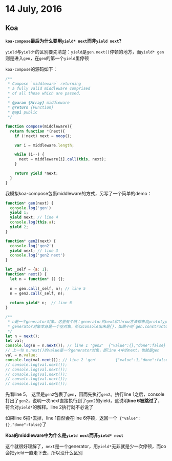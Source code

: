 # 14 July, 2016

## Koa

**`koa-compose`最后为什么要用`yield* next`而非`yield next`?**

`yield`与`yield*`的区别要先清楚：`yield`是`gen.next()`停顿的地方，而`yield* gen`则是进入`gen`，在`gen`的第一个`yield`里停顿

`koa-compose`的源码如下：

```js
/**
 * Compose `middleware` returning
 * a fully valid middleware comprised
 * of all those which are passed.
 *
 * @param {Array} middleware
 * @return {Function}
 * @api public
 */

function compose(middleware){
  return function *(next){
    if (!next) next = noop();

    var i = middleware.length;

    while (i--) {
      next = middleware[i].call(this, next);
    }

    return yield *next;
  }
}
```

我模拟koa-compose包裹middleware的方式，另写了一个简单的demo：

```js
function* gen(next) {
  console.log('gen')
  yield 1;
  yield next; // line 4
  console.log(this.a);
  yield 2;
}

function* gen2(next) {
  console.log('gen2')
  yield next; // line 3
  console.log('gen2 next')
}

let _self = {a: 1};
function* next() {
  let n = function* () {};
  
  n = gen.call(_self, n); // line 5
  n = gen2.call(_self, n);
  
  return yield* n;  // line 6
}

/**
 * n是一个generator对象。这里有个坑：generator的next和throw方法都来自prototype，
 * generator对象本身是一个空对象，所以console出来是{}，如果不用`gen.constructor.name`来看，就是个{}，可能会误导人
 */
let n = next(); 
let val;
console.log(n = n.next()); // line 1 'gen2'  {"value":{},"done":false}
// 上一句 n.next()的value是一个generator对象，即line 4中的next，也就是gen
val = n.value;
console.log(val.next()); // line 2 'gen'        {"value":1,"done":false}
// console.log(val.next());
// console.log(val.next());
// console.log(val.next());
// console.log(val.next());
// console.log(val.next());
```

先看line 5， 这里是`gen2`包裹了`gen`，因而先执行`gen2`。执行line 1之后，console打出了`gen2`，说明一次next直接执行到了`gen2`的yield，这说明**line 6被跳过了**，符合对`yield*`的解释。line 2执行就不必说了

如果line 6把`*`去掉，line 1自然会在line 6停顿，返回一个` {"value":{},"done":false}`了

**Koa的middleware中为什么是`yield next`而非`yield* next`**

这个就很好理解了，`next`是一个generator，用`yield*`无非就是少一次停顿，而co会把yield一直走下去，所以没什么区别